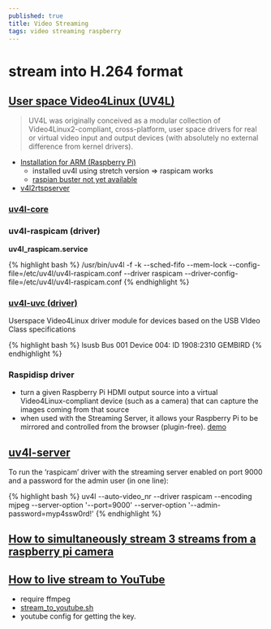 ```yaml
---
published: true
title: Video Streaming
tags: video streaming raspberry
---
```

# stream into H.264 format

## [User space Video4Linux (UV4L)](http://www.linux-projects.org/uv4l/)
> UV4L was originally conceived as a modular collection of Video4Linux2-compliant, cross-platform, user space drivers for real or virtual video input and output devices (with absolutely no external difference from kernel drivers).

- [Installation for ARM (Raspberry Pi)](http://www.linux-projects.org/uv4l/installation/)
    - installed uv4l using stretch version => raspicam works
	- [raspian buster not yet available](https://blog.domski.pl/uv4l-on-raspberry-pi-running-debian-buster/)
- [v4l2rtspserver](https://github.com/mpromonet/v4l2rtspserver)

### [uv4l-core](https://www.linux-projects.org/documentation/uv4l-core/)

### uv4l-raspicam (driver)
**uv4l_raspicam.service**

{% highlight bash %}
/usr/bin/uv4l -f -k --sched-fifo --mem-lock --config-file=/etc/uv4l/uv4l-raspicam.conf --driver raspicam --driver-config-file=/etc/uv4l/uv4l-raspicam.conf
{% endhighlight %}

### [uv4l-uvc (driver)](https://www.linux-projects.org/documentation/uv4l-uvc/)
Userspace Video4Linux driver module for devices based on the USB VIdeo Class specifications

{% highlight bash %}
lsusb
Bus 001 Device 004: ID 1908:2310 GEMBIRD 
{% endhighlight %}


### Raspidisp driver
- turn a given Raspberry Pi HDMI output source into a virtual Video4Linux-compliant device (such as a camera) that can capture the images coming from that source
- when used with the Streaming Server, it allows your Raspberry Pi to be mirrored and controlled from the browser (plugin-free). [demo](https://www.youtube.com/watch?v=wthS8TPk2DE&feature=youtu.be)

## [uv4l-server](https://www.linux-projects.org/documentation/uv4l-server/)
To run the ‘raspicam’ driver with the streaming server enabled
on port 9000 and a password for the admin user (in one line):

{% highlight bash %}
uv4l --auto-video_nr --driver raspicam --encoding mjpeg --server-option '--port=9000' --server-option '--admin-password=myp4ssw0rd!'
{% endhighlight %}

## [How to simultaneously stream 3 streams from a raspberry pi camera](https://community.octoprint.org/t/how-to-simultaneously-stream-3-streams-from-a-raspberry-pi-camera/11330)

## [How to live stream to YouTube](https://linuxforever.info/2017/05/06/how-to-live-stream-to-youtube-from-linux-mint-ubuntu/)

- require ffmpeg
- [stream_to_youtube.sh](https://gist.github.com/olasd/9841772)
- youtube config for getting the key.
